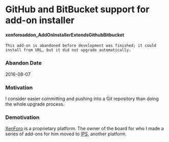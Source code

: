 # GitHub and BitBucket support for add-on installer
#### xenforoaddon_AddOnInstallerExtendsGithubBitbucket

`This add-on is abandoned before development was finished; it could install from URL, but it did not upgrade automatically.`

### Abandon Date

2016-08-07

### Motivation

I consider easier committing and pushing into a Git repository than doing the whole upgrade process.

### Demotivation

[XenForo](https://xenforo.com/) is a proprietary platform. The owner of the board for who I made a series of add-ons for him moved to [IPS](https://invisioncommunity.com/), another platform.
